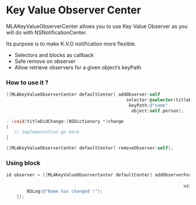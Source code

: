 Key Value Observer Center
================

MLAKeyValueObserverCenter allows you to use Key Value Observer as you will do with NSNotificationCenter.

Its purpose is to make K.V.O notification more flexible.
* Selectors and blocks as callback
* Safe remove on observer
* Allow retrieve observers for a given object’s keyPath

### How to use it ?

```objective-c
[[MLAKeyValueObserverCenter defaultCenter] addObserver:self 
                                              selector:@selector(titleDidChange:) 
                                               keyPath:@"name" 
                                                object:self.person];
```


```objective-c
- (void)titleDidChange:(NSDictionary *)change
{
   // implementation go here
}
```

```objective-c
[[MLAKeyValueObserverCenter defaultCenter] removeObserver:self];
```

### Using block 

```objective-c
id observer = [[MLAKeyValueObserverCenter defaultCenter] addObserverForKeyPath:@"name" 
                                                                        object:self.person 
                                                                    usingBlock:^(NSDictionary *changes) {
        NSLog(@"Name has changed !");
    }];
```





